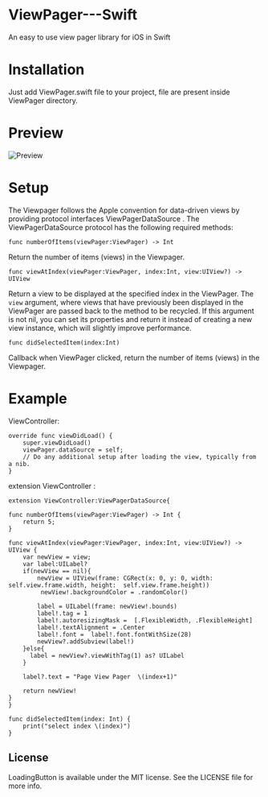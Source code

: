 # ViewPager---Swift
An easy to use view pager library for iOS in Swift

# Installation
Just add ViewPager.swift file to your project,  file are present inside ViewPager directory.

# Preview
![Preview ](https://raw.githubusercontent.com/SeptiyanAndika/ViewPager---Swift/master/screenshot/viewpager.gif)

# Setup
The Viewpager follows the Apple convention for data-driven views by providing  protocol interfaces ViewPagerDataSource . The ViewPagerDataSource protocol has the following required methods:

	func numberOfItems(viewPager:ViewPager) -> Int

Return the number of items (views) in the Viewpager.

	func viewAtIndex(viewPager:ViewPager, index:Int, view:UIView?) -> UIView

Return a view to be displayed at the specified index in the ViewPager. The `view` argument, where views that have previously been displayed in the ViewPager are passed back to the method to be recycled. If this argument is not nil, you can set its properties and return it instead of creating a new view instance, which will slightly improve performance.

    func didSelectedItem(index:Int)

Callback when ViewPager clicked, return the number of items (views) in the Viewpager.


# Example
ViewController:

	override func viewDidLoad() {
        super.viewDidLoad()
        viewPager.dataSource = self;
        // Do any additional setup after loading the view, typically from a nib.
    }


extension ViewController :

	extension ViewController:ViewPagerDataSource{
	
    func numberOfItems(viewPager:ViewPager) -> Int {
        return 5;
    }
    
    func viewAtIndex(viewPager:ViewPager, index:Int, view:UIView?) -> UIView {
        var newView = view;
        var label:UILabel?
        if(newView == nil){
            newView = UIView(frame: CGRect(x: 0, y: 0, width: self.view.frame.width, height:  self.view.frame.height))
             newView!.backgroundColor = .randomColor()
            
            label = UILabel(frame: newView!.bounds)
            label!.tag = 1
            label!.autoresizingMask =  [.FlexibleWidth, .FlexibleHeight]
            label!.textAlignment = .Center
            label!.font =  label!.font.fontWithSize(28)
            newView?.addSubview(label!)
        }else{
          label = newView?.viewWithTag(1) as? UILabel
        }
       
        label?.text = "Page View Pager  \(index+1)"
        
        return newView!
    }
    }

    func didSelectedItem(index: Int) {
        print("select index \(index)")
    }

  
## License

LoadingButton is available under the MIT license. See the LICENSE file for more info.


